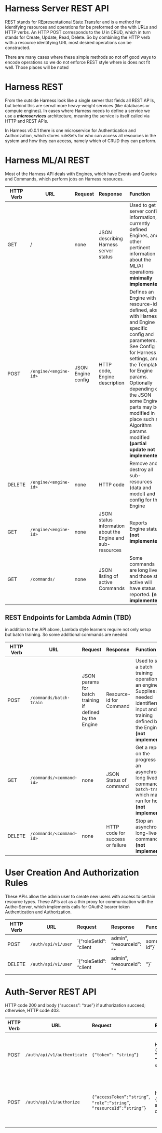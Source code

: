 # Harness Server REST API

REST stands for [REpresentational State Transfer](https://en.wikipedia.org/wiki/Representational_state_transfer) and is a method for identifying resources and operations for be preformed on the with URLs and HTTP verbs. An HTTP POST corresponds to the U in CRUD, which in turn stands for Create, Update, Read, Delete. So by combining the HTTP verb with a resource identifying URL most desired operations can be constructed. 

There are many cases where these simple methods so not off good ways to encode operations so we do not enforce REST style where is does not fit well. Those places will be noted

# Harness REST

From the outside Harness look like a single server that fields all REST AP
Is, but behind this are serval more heavy-weight services (like databases or compute engines). In cases where Harness needs to define a service we use a ***microservices*** architecture, meaning the service is itself called via HTTP and REST APIs.

In Harness v0.0.1 there is one microservice for Authentication and Authorization, which stores ruleSets for who can access all resources in the system and how they can access, namely which of CRUD they can perform.

# Harness ML/AI REST

Most of the Harness API deals with Engines, which have Events and Queries and Commands, which perform jobs on Harness resources.

| HTTP Verb | URL | Request | Response | Function |
| --- | --- | :---  | :---  | :--- |
| GET | / | none  | JSON describing Harness server status  | Used to get server config information, currently defined Engines, and other pertinent information about the ML/AI operations **minimally implemented** |
| POST | `/engine/<engine-id>` | JSON Engine config | HTTP code, Engine description | Defines an Engine with a resource-id defined, along with Harness and Engine specific config and parameters. See Config for Harness settings, and the Template for Engine params. Optionally depending on the JSON some Engine parts may be modified in place such as Algorithm params modified **(partial update not implemented)** |
| DELETE | `/engine/<engine-id>` | none | HTTP code | Remove and destroy all sub-resources (data and model) and config for the Engine |
| GET | `/engine/<engine-id>` | none | JSON status information about the Engine and sub-resources | Reports Engine status **(not implemented)** |
| GET | `/commands/` | none | JSON listing of active Commands | Some commands are long lived and those still active will have status reported. **(not implemented)** |


        
## REST Endpoints for Lambda Admin (TBD)

in addition to the API above, Lambda style learners require not only setup but batch training. So some additional commands are needed:

| HTTP Verb | URL | Request | Response | Function |
| --- | --- | :---  | :---  | :--- |
| POST | `/commands/batch-train` | JSON params for batch training if defined by the Engine | Resource-id for Command | Used to start a batch training operation for an engine. Supplies any needed identifiers for input and training defined by the Engine **(not implemented)** |
| GET | `/commands/<command-id>` | none | JSON Status of command | Get a report on the progress of an asynchronous long lived command like `batch-train` which may run for hours **(not implemented)** |
| DELETE | `/commands/<command-id>` | none | HTTP code for success or failure | Stop an asynchronous long-lived command **(not implemented)** |

# User Creation And Authorization Rules

These APIs allow the admin user to create new users with access to certain resource types. These APIs act as a thin proxy for communication with the Authe-Server, which implements calls for OAuth2 bearer token Authentication and Authorization.

| HTTP Verb | URL | Request | Response | Function |
| --- | --- | :---  | :---  | :--- |
| POST | `/auth/api/v1/user` | `{“roleSetId”: “client|admin”,` ` “resourceId”: “*|some id”}` | HTTP 200 + `{“bearerToken”: “token”}` or 400 | Create a new user and assign a bearer token, setup internal management of the user-id that does not require saving the bearer token and attached the named `roleSet` for the `resource-id` to the new user |
| DELETE | `/auth/api/v1/user` | `{“roleSetId”: “client|admin”,` `  “resourceId”: "*|<some-user-id>"}` | HTTP 200 and `{“bearerToken”: “token”}` or 400| Removes the user and all access rules from the system |

# Auth-Server REST API

HTTP code 200 and body {“success”: “true”} if authorization succeed; otherwise, HTTP code 403.

| HTTP Verb | URL | Request | Response | Function |
| --- | --- | :---  | :---  | :--- |
| POST | `/auth/api/v1/authenticate` | `{“token”: “string”}` | HTTP 200 + `{“accessToken”:“string”, “ttl”:<optional long>, “refreshToken”:“optional string”}` or HTTP 401 | authenticates user's access and returns a session token or denies access with HTTP 401 |
| POST | `/auth/api/v1/authorize` | `{“accessToken”:“string”`, ` “role”:”string”`, ` “resourceId”:“string”}` | HTTP 200 and body `{“success”: “true”}` if authorization succeed; otherwise, HTTP 403 | Given a session/access token authorize the access requested or return an error code |

